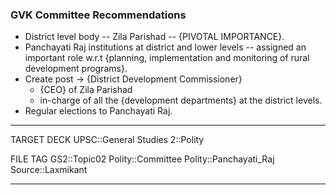### GVK Committee Recommendations
- District level body -- Zila Parishad -- {PIVOTAL IMPORTANCE}.
- Panchayati Raj institutions at district and lower levels -- assigned an important role w.r.t {planning, implementation and monitoring of rural development programs}.
- Create post -> {District Development Commissioner} 
	- {CEO} of Zila Parishad
	- in-charge of all the {development departments} at the district levels.
- Regular elections to Panchayati Raj.
<!--ID: 1606032063929-->

---

TARGET DECK
UPSC::General Studies 2::Polity

FILE TAG
GS2::Topic02 Polity::Committee Polity::Panchayati_Raj Source::Laxmikant

---